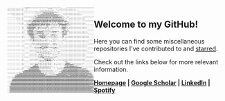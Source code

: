 <picture>
  <source media="(prefers-color-scheme: dark)" srcset="ascii-light.png">
  <img src="ascii-light.png" alt="Niko Lorantos' Github Profile Art" width="200" align="left">
</picture>
<h2>Welcome to my GitHub!</h2>
<p>Here you can find some miscellaneous repositories I've contributed to and <a href="https://github.com/nlorant-s?tab=stars">starred</a>.</p>
<p>Check out the links below for more relevant information.</p>
<p><b><a href="https://nikolorantos.com">Homepage</a> | <a href="https://scholar.google.com/citations?user=hXx0dl8AAAAJ&hl=en&oi=ao">Google Scholar</a> | <a href="https://linkedin.com/in/nikolorantos">LinkedIn</a> | <a href="https://open.spotify.com/user/niko_lorantos">Spotify</a></b></p>
